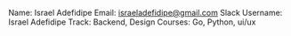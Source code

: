 Name: Israel Adefidipe
Email: israeladefidipe@gmail.com
Slack Username: Israel Adefidipe
Track: Backend, Design
Courses: Go, Python, ui/ux

